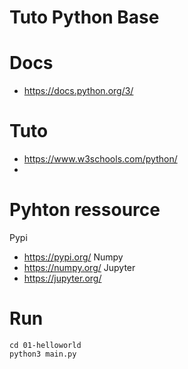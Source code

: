 # Tuto Python Base

# Docs
  - https://docs.python.org/3/

# Tuto
  - https://www.w3schools.com/python/
  - 

# Pyhton ressource
Pypi
  - https://pypi.org/
Numpy
  - https://numpy.org/
Jupyter
  - https://jupyter.org/

# Run
```
cd 01-helloworld
python3 main.py
```